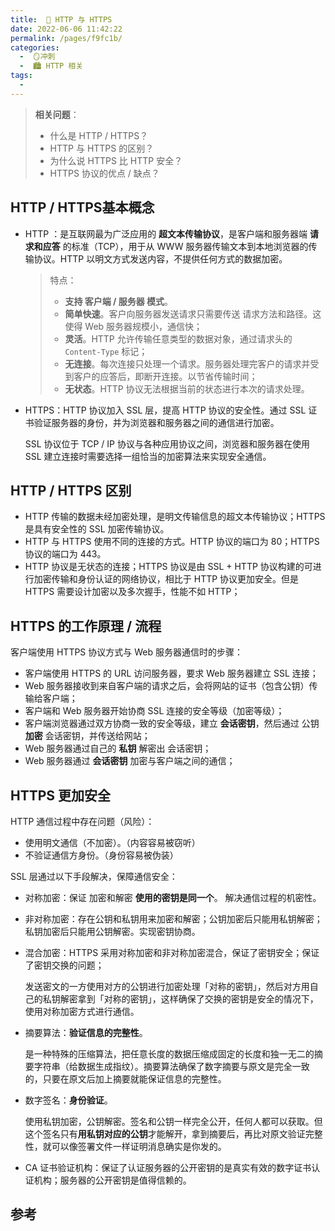 ```yaml
---
title:  🍎 HTTP 与 HTTPS 
date: 2022-06-06 11:42:22
permalink: /pages/f9fc1b/
categories:
  -  🪞冲刺
  -  🏙 HTTP 相关
tags:
  - 
---
```

> **相关问题**：
>
> + 什么是 HTTP / HTTPS？
> + HTTP 与 HTTPS 的区别？
> + 为什么说 HTTPS 比 HTTP 安全？
> + HTTPS 协议的优点 / 缺点？



## HTTP / HTTPS基本概念

+ HTTP ：是互联网最为广泛应用的 **超文本传输协议**，是客户端和服务器端 **请求和应答** 的标准（TCP），用于从 WWW 服务器传输文本到本地浏览器的传输协议。HTTP 以明文方式发送内容，不提供任何方式的数据加密。

  > 特点：
  >
  > + **支持 客户端 / 服务器 模式**。
  > + **简单快速**。客户向服务器发送请求只需要传送 请求方法和路径。这使得 Web 服务器规模小，通信快；
  > + **灵活**。HTTP 允许传输任意类型的数据对象，通过请求头的 `Content-Type` 标记；
  > + **无连接**。每次连接只处理一个请求。服务器处理完客户的请求并受到客户的应答后，即断开连接。以节省传输时间；
  > + **无状态**。HTTP 协议无法根据当前的状态进行本次的请求处理。

+ HTTPS：HTTP 协议加入 SSL 层，提高 HTTP 协议的安全性。通过 SSL 证书验证服务器的身份，并为浏览器和服务器之间的通信进行加密。

  SSL 协议位于 TCP / IP 协议与各种应用协议之间，浏览器和服务器在使用 SSL 建立连接时需要选择一组恰当的加密算法来实现安全通信。



## HTTP / HTTPS 区别

+ HTTP 传输的数据未经加密处理，是明文传输信息的超文本传输协议；HTTPS 是具有安全性的 SSL 加密传输协议。
+ HTTP 与 HTTPS 使用不同的连接的方式。HTTP 协议的端口为 80；HTTPS 协议的端口为 443。
+ HTTP 协议是无状态的连接；HTTPS 协议是由 SSL + HTTP 协议构建的可进行加密传输和身份认证的网络协议，相比于 HTTP 协议更加安全。但是 HTTPS 需要设计加密以及多次握手，性能不如 HTTP；



## HTTPS 的工作原理 / 流程

客户端使用 HTTPS 协议方式与 Web 服务器通信时的步骤：

+ 客户端使用 HTTPS 的 URL 访问服务器，要求 Web 服务器建立 SSL 连接；
+ Web 服务器接收到来自客户端的请求之后，会将网站的证书（包含公钥）传输给客户端；
+ 客户端和 Web 服务器开始协商 SSL 连接的安全等级（加密等级）；
+ 客户端浏览器通过双方协商一致的安全等级，建立 **会话密钥**，然后通过 公钥 **加密** 会话密钥，并传送给网站；
+ Web 服务器通过自己的 **私钥** 解密出 会话密钥；
+ Web 服务器通过 **会话密钥** 加密与客户端之间的通信；



## HTTPS 更加安全

HTTP 通信过程中存在问题（风险）：

+ 使用明文通信（不加密）。（内容容易被窃听）
+ 不验证通信方身份。（身份容易被伪装）



SSL 层通过以下手段解决，保障通信安全：

+ 对称加密：保证 加密和解密 **使用的密钥是同一个**。 解决通信过程的机密性。

+ 非对称加密：存在公钥和私钥用来加密和解密；公钥加密后只能用私钥解密；私钥加密后只能用公钥解密。实现密钥协商。

+ 混合加密：HTTPS 采用对称加密和非对称加密混合，保证了密钥安全；保证了密钥交换的问题；

  发送密文的一方使用对方的公钥进行加密处理「对称的密钥」，然后对方用自己的私钥解密拿到「对称的密钥」，这样确保了交换的密钥是安全的情况下，使用对称加密方式进行通信。

+ 摘要算法：**验证信息的完整性**。

  是一种特殊的压缩算法，把任意长度的数据压缩成固定的长度和独一无二的摘要字符串（给数据生成指纹）。摘要算法确保了数字摘要与原文是完全一致的，只要在原文后加上摘要就能保证信息的完整性。

+ 数字签名：**身份验证**。

  使用私钥加密，公钥解密。签名和公钥一样完全公开，任何人都可以获取。但这个签名只有**用私钥对应的公钥**才能解开，拿到摘要后，再比对原文验证完整性，就可以像签署文件一样证明消息确实是你发的。

+ CA 证书验证机构：保证了认证服务器的公开密钥的是真实有效的数字证书认证机构；服务器的公开密钥是值得信赖的。

  



## 参考
